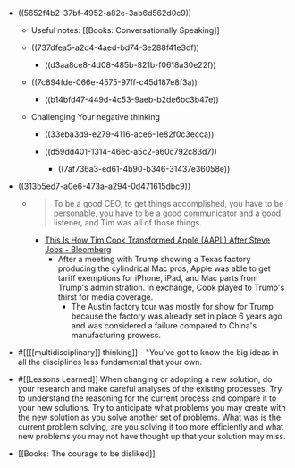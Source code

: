 - ((5652f4b2-37bf-4952-a82e-3ab6d562d0c9))
	 - Useful notes: [[Books: Conversationally Speaking]]

	 - ((737dfea5-a2d4-4aed-bd74-3e288f41e3df))
		 - ((d3aa8ce8-4d08-485b-821b-f0618a30e22f))

	 - ((7c894fde-066e-4575-97ff-c45d187e8f3a))
		 - ((b14bfd47-449d-4c53-9aeb-b2de6bc3b47e))

	 - Challenging Your negative thinking
		 - ((33eba3d9-e279-4116-ace6-1e82f0c3ecca))

		 - ((d59dd401-1314-46ec-a5c2-a60c792c83d7))
			 - ((7af736a3-ed61-4b90-b346-31437e36058e))

- ((313b5ed7-a0e6-473a-a294-0d471615dbc9))
	 - > To be a good CEO, to get things accomplished, you have to be personable, you have to be a good communicator and a good listener, and Tim was all of those things. 
		 - [This Is How Tim Cook Transformed Apple (AAPL) After Steve Jobs - Bloomberg](https://www.bloomberg.com/news/features/2021-02-09/this-is-how-tim-cook-transformed-apple-aapl-after-steve-jobs)
			 - After a meeting with Trump showing a Texas factory producing the cylindrical Mac pros, Apple was able to get tariff exemptions for iPhone, iPad, and Mac parts from Trump's administration. In exchange, Cook played to Trump's thirst for media coverage. 
				 - The Austin factory tour was mostly for show for Trump because the factory was already set in place 6 years ago and was considered a failure compared to China's manufacturing prowess.

- #[[[[multidisciplinary]] thinking]] - "You've got to know the big ideas in all the disciplines less fundamental that your own.

- #[[Lessons Learned]] When changing or adopting a new solution, do your research and make careful analyses of the existing processes. Try to understand the reasoning for the current process and compare it to your new solutions. Try to anticipate what problems you may create with the new solution as you solve another set of problems. What was is the current problem solving, are you solving it too more efficiently and what new problems you may not have thought up that your solution may miss.

- [[Books: The courage to be disliked]]
